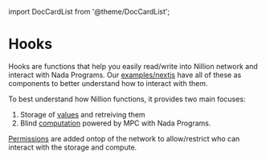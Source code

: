 import DocCardList from '@theme/DocCardList';

# Hooks
Hooks are functions that help you easily read/write into Nillion network and interact with Nada Programs. Our [examples/nextjs](https://github.com/NillionNetwork/client-ts/tree/main/examples-nextjs) have all of these as components to better understand how to interact with them.

To best understand how Nillion functions, it provides two main focuses:
1. Storage of [values](./js-client-hooks-values.md) and retreiving them
2. Blind [computation](./js-client-hooks-compute.md) powered by MPC with Nada Programs. 

[Permissions](./js-client-hooks-permissions.md) are added ontop of the network to allow/restrict who can interact with the storage and compute. 

<DocCardList/>